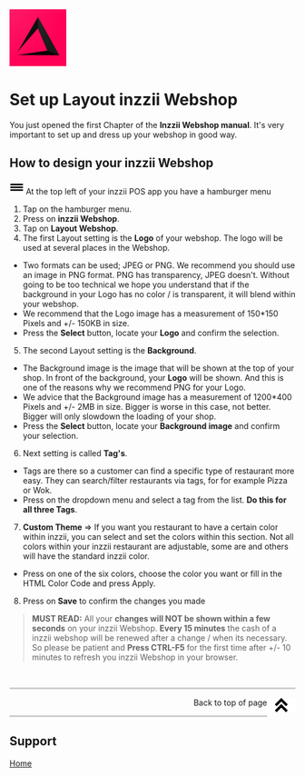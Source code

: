 <img src="../Assets/Pictures/play_store_512.png" alt="inzzii logo" width="100"/>

# Set up Layout inzzii Webshop

You just opened the first Chapter of the **Inzzii Webshop manual**. It's very important to set up and dress up your webshop in good way.

## How to design your inzzii Webshop

<img src="../Assets/Pictures/Hmenu.png" alt="hamburgermenu" width="25" height="25"/> At the top left of your inzzii POS app you have a hamburger menu 
1. Tap on the hamburger menu.
2. Press on **inzzii Webshop**.
3. Tap on **Layout Webshop**.
4. The first Layout setting is the **Logo** of your webshop. The logo will be used at several places in the Webshop. 
* Two formats can be used; JPEG or PNG. We recommend you should use an image in PNG format. PNG has transparency, JPEG doesn't. Without going to be too technical we hope you understand that if the background in your Logo has no color / is transparent, it will blend within your webshop. 
* We recommend that the Logo image has a measurement of 150*150 Pixels and +/- 150KB in size.
* Press the **Select** button, locate your **Logo** and confirm the selection.

5. The second Layout setting is the **Background**.
* The Background image is the image that will be shown at the top of your shop. In front of the background, your **Logo** will be shown. And this is one of the reasons why we recommend PNG for your Logo. 
* We advice that the Background image has a measurement of 1200*400 Pixels and +/- 2MB in size. Bigger is worse in this case, not better. Bigger will only slowdown the loading of your shop.
* Press the **Select** button, locate your **Background image** and confirm your selection.

6. Next setting is called **Tag's**.
* Tags are there so a customer can find a specific type of restaurant more easy. They can search/filter restaurants via tags, for for example Pizza or Wok.
* Press on the dropdown menu and select a tag from the list. **Do this for all three Tags**.

7. **Custom Theme** => If you want you restaurant to have a certain color within inzzii, you can select and set the colors within this section. Not all colors within your inzzii restaurant are adjustable, some are and others will have the standard inzzii color. 
* Press on one of the six colors, choose the color you want or fill in the HTML Color Code and press Apply.

8. Press on **Save** to confirm the changes you made

> **MUST READ:** All your **changes will NOT be shown within a few seconds** on your inzzii Webshop. **Every 15 minutes** the cash of a inzzii webshop will be renewed after a change / when its necessary. So please be patient and **Press CTRL-F5** for the first time after +/- 10 minutes to refresh you inzzii Webshop in your browser.

<p><br></p>
<hr style="border-top: 3px solid #ccc; background: transparent;" >
<a href="#Top"><img src="../Assets/Pictures/Top.png" alt="Top" width="50" align="right" style="margin-bottom: 10px"/></a>
<p style="text-align: right;"> Back to top of page </p>
<hr style="border-top: 3px solid #ccc; background: transparent;" >

## Support
[Home](../index.md)
